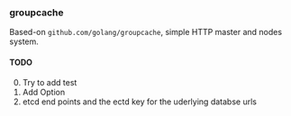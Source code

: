 ### groupcache

Based-on `github.com/golang/groupcache`, simple HTTP master and nodes system.

#### TODO
0. Try to add test
1. Add Option
  2. etcd end points and the ectd key for the uderlying databse urls
